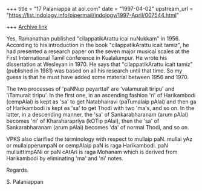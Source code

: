 +++
title = "17 Palaniappa at aol.com"
date = "1997-04-02"
upstream_url = "https://list.indology.info/pipermail/indology/1997-April/007544.html"

+++
[Archive link](https://list.indology.info/pipermail/indology/1997-April/007544.html)


Yes, Ramanathan published "cilappatikArattu icai nuNukkam" in 1956. According
to his introduction in the book "cilappatikArattu icait tamiz", he had
 presented a research paper on the seven major musical scales at the First
International Tamil conference in Kualalumpur. He wrote his dissertation at
Wesleyan in 1970. He says that "cilappatikArattu icait tamiz" (published in
1981) was based on all his research until that time. So my guess is that he
must have added some material between 1956 and 1970. 

The two processes of 'paNNup peyarttal' are 'valamurait tiripu' and
'iTamurait tiripu'. In the first one, in an ascending fashion 'ri' of
Harikambodi (cempAlai) is kept as 'sa' to get Natabhairavi (paTumalaip pAlai)
and then ga of Harikambodi is kept as 'sa' to get Thodi with two 'ma's, and
so on. In the latter, in a descending manner, the 'sa' of Sankarabharanam
(arum pAlai) becomes 'ni' of Kharaharapriya (kOTip pAlai), then the 'sa' of
Sankarabharanam (arum pAlai) becomes 'da' of  normal Thodi, and so on.

VPKS also clarified the terminology with respect to mullaip paN. mullai yAz
or mullaipperumpaN or cempAlaip paN is raga Harikambodi. paN mullaittImpANi
or paN cAtAri is raga Mohanam which is derived from Harikambodi by
eliminating 'ma' and 'ni' notes. 

Regards.

S. Palaniappan






